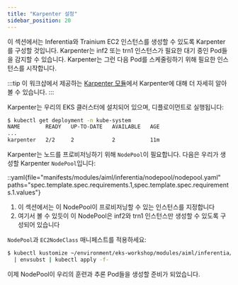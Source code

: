 ```yaml
---
title: "Karpenter 설정"
sidebar_position: 20
---
```


이 섹션에서는 Inferentia와 Trainium EC2 인스턴스를 생성할 수 있도록 Karpenter를 구성할 것입니다. Karpenter는 inf2 또는 trn1 인스턴스가 필요한 대기 중인 Pod들을 감지할 수 있습니다. Karpenter는 그런 다음 Pod를 스케줄링하기 위해 필요한 인스턴스를 시작합니다.

:::tip
이 워크샵에서 제공하는 [Karpenter 모듈](../../autoscaling/compute/karpenter/index.md)에서 Karpenter에 대해 더 자세히 알아볼 수 있습니다.
:::

Karpenter는 우리의 EKS 클러스터에 설치되어 있으며, 디플로이먼트로 실행됩니다:

```bash
$ kubectl get deployment -n kube-system
NAME        READY   UP-TO-DATE   AVAILABLE   AGE
...
karpenter   2/2     2            2           11m
```

Karpenter는 노드를 프로비저닝하기 위해 `NodePool`이 필요합니다. 다음은 우리가 생성할 Karpenter `NodePool`입니다:

::yaml{file="manifests/modules/aiml/inferentia/nodepool/nodepool.yaml" paths="spec.template.spec.requirements.1,spec.template.spec.requirements.1.values"}

1. 이 섹션에서는 이 NodePool이 프로비저닝할 수 있는 인스턴스를 지정합니다
2. 여기서 볼 수 있듯이 이 NodePool은 inf2와 trn1 인스턴스만 생성할 수 있도록 구성되어 있습니다

`NodePool`과 `EC2NodeClass` 매니페스트를 적용하세요:

```bash
$ kubectl kustomize ~/environment/eks-workshop/modules/aiml/inferentia/nodepool \
  | envsubst | kubectl apply -f-
```

이제 NodePool이 우리의 훈련과 추론 Pod들을 생성할 준비가 되었습니다.
